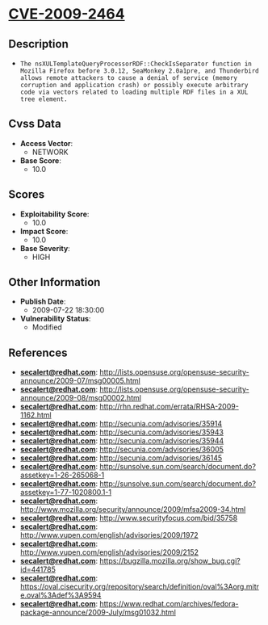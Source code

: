 
# [CVE-2009-2464](http://lists.opensuse.org/opensuse-security-announce/2009-07/msg00005.html)

## Description

- `The nsXULTemplateQueryProcessorRDF::CheckIsSeparator function in Mozilla Firefox before 3.0.12, SeaMonkey 2.0a1pre, and Thunderbird allows remote attackers to cause a denial of service (memory corruption and application crash) or possibly execute arbitrary code via vectors related to loading multiple RDF files in a XUL tree element.`

## Cvss Data

- **Access Vector**:
  - NETWORK
- **Base Score**:
  - 10.0

## Scores

- **Exploitability Score**:
  - 10.0
- **Impact Score**:
  - 10.0
- **Base Severity**:
  - HIGH

## Other Information

- **Publish Date**:
  - 2009-07-22 18:30:00
- **Vulnerability Status**:
  - Modified

## References

- **secalert@redhat.com**: http://lists.opensuse.org/opensuse-security-announce/2009-07/msg00005.html
- **secalert@redhat.com**: http://lists.opensuse.org/opensuse-security-announce/2009-08/msg00002.html
- **secalert@redhat.com**: http://rhn.redhat.com/errata/RHSA-2009-1162.html
- **secalert@redhat.com**: http://secunia.com/advisories/35914
- **secalert@redhat.com**: http://secunia.com/advisories/35943
- **secalert@redhat.com**: http://secunia.com/advisories/35944
- **secalert@redhat.com**: http://secunia.com/advisories/36005
- **secalert@redhat.com**: http://secunia.com/advisories/36145
- **secalert@redhat.com**: http://sunsolve.sun.com/search/document.do?assetkey=1-26-265068-1
- **secalert@redhat.com**: http://sunsolve.sun.com/search/document.do?assetkey=1-77-1020800.1-1
- **secalert@redhat.com**: http://www.mozilla.org/security/announce/2009/mfsa2009-34.html
- **secalert@redhat.com**: http://www.securityfocus.com/bid/35758
- **secalert@redhat.com**: http://www.vupen.com/english/advisories/2009/1972
- **secalert@redhat.com**: http://www.vupen.com/english/advisories/2009/2152
- **secalert@redhat.com**: https://bugzilla.mozilla.org/show_bug.cgi?id=441785
- **secalert@redhat.com**: https://oval.cisecurity.org/repository/search/definition/oval%3Aorg.mitre.oval%3Adef%3A9594
- **secalert@redhat.com**: https://www.redhat.com/archives/fedora-package-announce/2009-July/msg01032.html
